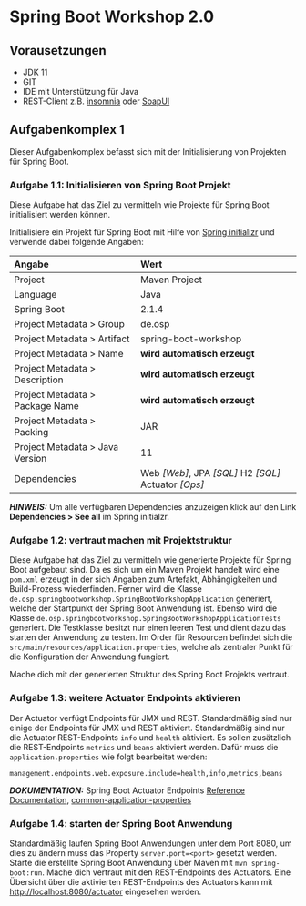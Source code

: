 # Spring Boot Workshop 2.0

## Vorausetzungen

* JDK 11
* GIT
* IDE mit Unterstützung für Java
* REST-Client z.B. [insomnia](https://insomnia.rest/) oder [SoapUI](https://www.soapui.org/)

## Aufgabenkomplex 1

Dieser Aufgabenkomplex befasst sich mit der Initialisierung von Projekten für Spring Boot.

### Aufgabe 1.1: Initialisieren von Spring Boot Projekt

Diese Aufgabe hat das Ziel zu vermitteln wie Projekte für Spring Boot initialisiert werden können.

Initialisiere ein Projekt für Spring Boot mit Hilfe von [Spring initializr](https://start.spring.io/) und verwende dabei folgende Angaben:

| Angabe                          | Wert                                                         |
|:--------------------------------|:-------------------------------------------------------------|
| Project                         | Maven Project                                                |
| Language                        | Java                                                         |
| Spring Boot                     | 2.1.4                                                        |
| Project Metadata > Group        | de.osp                                                       |
| Project Metadata > Artifact     | spring-boot-workshop                                         |
| Project Metadata > Name         | **wird automatisch erzeugt**                                 |
| Project Metadata > Description  | **wird automatisch erzeugt**                                 |
| Project Metadata > Package Name | **wird automatisch erzeugt**                                 |
| Project Metadata > Packing      | JAR                                                          |
| Project Metadata > Java Version | 11                                                           |
| Dependencies                    | Web *\[Web\]*, JPA *\[SQL\]* H2 *\[SQL\]* Actuator *\[Ops\]* |

**_HINWEIS:_** Um alle verfügbaren Dependencies anzuzeigen klick auf den Link **Dependencies > See all** im Spring initialzr.


### Aufgabe 1.2: vertraut machen mit Projektstruktur

Diese Aufgabe hat das Ziel zu vermitteln wie generierte Projekte für Spring Boot aufgebaut sind. Da es sich um ein Maven Projekt handelt wird eine `pom.xml` erzeugt in der sich
Angaben zum Artefakt, Abhängigkeiten und Build-Prozess wiederfinden. Ferner wird die Klasse `de.osp.springbootworkshop.SpringBootWorkshopApplication` generiert, welche der
Startpunkt der Spring Boot Anwendung ist. Ebenso wird die Klasse `de.osp.springbootworkshop.SpringBootWorkshopApplicationTests` generiert. Die Testklasse besitzt nur einen leeren
Test und dient dazu das starten der Anwendung zu testen. Im Order für Resourcen befindet sich die `src/main/resources/application.properties`, welche als zentraler Punkt für die
Konfiguration der Anwendung fungiert.

Mache dich mit der generierten Struktur des Spring Boot Projekts vertraut.


### Aufgabe 1.3: weitere Actuator Endpoints aktivieren

Der Actuator verfügt Endpoints für JMX und REST. Standardmäßig sind nur einige der Endpoints für JMX und REST aktiviert. Standardmäßig sind nur die Actuator REST-Endpoints `info`
und `health` aktiviert. Es sollen zusätzlich die REST-Endpoints `metrics` und `beans` aktiviert werden. Dafür muss die `application.properties` wie folgt bearbeitet werden:

```properties
management.endpoints.web.exposure.include=health,info,metrics,beans
```

**_DOKUMENTATION:_** Spring Boot Actuator Endpoints [Reference Documentation](https://docs.spring.io/spring-boot/docs/current/reference/html/production-ready-endpoints.html),
[common-application-properties](https://docs.spring.io/spring-boot/docs/current/reference/html/common-application-properties.html)


### Aufgabe 1.4: starten der Spring Boot Anwendung

Standardmäßig laufen Spring Boot Anwendungen unter dem Port 8080, um dies zu ändern muss das Property `server.port=<port>` gesetzt werden. Starte die erstellte Spring Boot
Anwendung über Maven mit `mvn spring-boot:run`. Mache dich vertraut mit den REST-Endpoints des Actuators. Eine Übersicht über die aktivierten REST-Endpoints des Actuators kann mit
[http://localhost:8080/actuator](http://localhost:8080/actuator) eingesehen werden.
